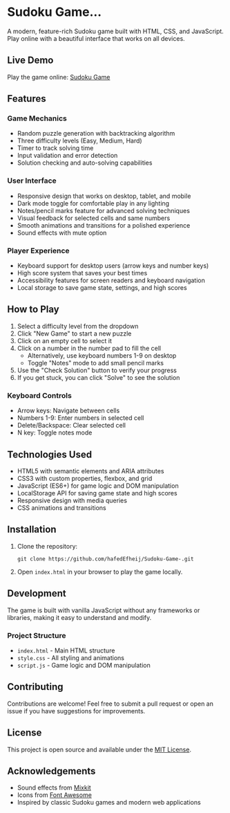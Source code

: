 # Sudoku Game...

A modern, feature-rich Sudoku game built with HTML, CSS, and JavaScript. Play online with a beautiful interface that works on all devices.


## Live Demo

Play the game online: [Sudoku Game](https://hafedEfheij.github.io/Sudoku-Game-/)

## Features

### Game Mechanics
- Random puzzle generation with backtracking algorithm
- Three difficulty levels (Easy, Medium, Hard)
- Timer to track solving time
- Input validation and error detection
- Solution checking and auto-solving capabilities

### User Interface
- Responsive design that works on desktop, tablet, and mobile
- Dark mode toggle for comfortable play in any lighting
- Notes/pencil marks feature for advanced solving techniques
- Visual feedback for selected cells and same numbers
- Smooth animations and transitions for a polished experience
- Sound effects with mute option

### Player Experience
- Keyboard support for desktop users (arrow keys and number keys)
- High score system that saves your best times
- Accessibility features for screen readers and keyboard navigation
- Local storage to save game state, settings, and high scores

## How to Play

1. Select a difficulty level from the dropdown
2. Click "New Game" to start a new puzzle
3. Click on an empty cell to select it
4. Click on a number in the number pad to fill the cell
   - Alternatively, use keyboard numbers 1-9 on desktop
   - Toggle "Notes" mode to add small pencil marks
5. Use the "Check Solution" button to verify your progress
6. If you get stuck, you can click "Solve" to see the solution

### Keyboard Controls
- Arrow keys: Navigate between cells
- Numbers 1-9: Enter numbers in selected cell
- Delete/Backspace: Clear selected cell
- N key: Toggle notes mode

## Technologies Used

- HTML5 with semantic elements and ARIA attributes
- CSS3 with custom properties, flexbox, and grid
- JavaScript (ES6+) for game logic and DOM manipulation
- LocalStorage API for saving game state and high scores
- Responsive design with media queries
- CSS animations and transitions

## Installation

1. Clone the repository:
   ```
   git clone https://github.com/hafedEfheij/Sudoku-Game-.git
   ```

2. Open `index.html` in your browser to play the game locally.

## Development

The game is built with vanilla JavaScript without any frameworks or libraries, making it easy to understand and modify.

### Project Structure
- `index.html` - Main HTML structure
- `style.css` - All styling and animations
- `script.js` - Game logic and DOM manipulation

## Contributing

Contributions are welcome! Feel free to submit a pull request or open an issue if you have suggestions for improvements.

## License

This project is open source and available under the [MIT License](LICENSE).

## Acknowledgements

- Sound effects from [Mixkit](https://mixkit.co/free-sound-effects/)
- Icons from [Font Awesome](https://fontawesome.com/)
- Inspired by classic Sudoku games and modern web applications

